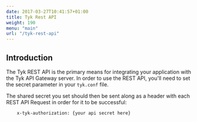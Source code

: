 ```yaml
---
date: 2017-03-27T10:41:57+01:00
title: Tyk Rest API
weight: 190
menu: "main"
url: "/tyk-rest-api"
---
```


## Introduction


The Tyk REST API is the primary means for integrating your application with the Tyk API Gateway server. In order to use the REST API, you'll need to set the secret parameter in your `tyk.conf` file.

The shared secret you set should then be sent along as a header with each REST API Request in order for it to be successful:

```
	x-tyk-authorization: {your api secret here}
```

